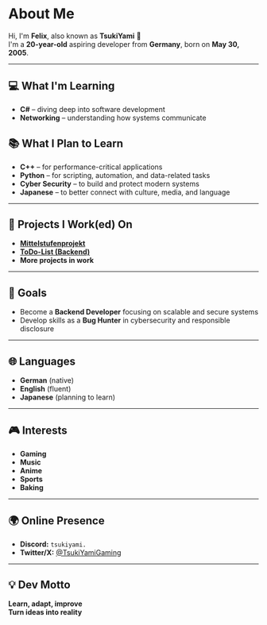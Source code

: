 # About Me

Hi, I'm **Felix**, also known as **TsukiYami** 👾  
I'm a **20-year-old** aspiring developer from **Germany**, born on **May 30, 2005**.

---

## 💻 What I'm Learning
- **C#** – diving deep into software development
- **Networking** – understanding how systems communicate

## 📚 What I Plan to Learn
- **C++** – for performance-critical applications
- **Python** – for scripting, automation, and data-related tasks
- **Cyber Security** – to build and protect modern systems
- **Japanese** – to better connect with culture, media, and language

---

## 🚧 Projects I Work(ed) On
- **[Mittelstufenprojekt](https://github.com/Reduzer/Mittelstufenprojekt)**
- **[ToDo-List (Backend)](https://github.com/Reduzer/ToDo-Liste)**
- **More projects in work**

---

## 🎯 Goals
- Become a **Backend Developer** focusing on scalable and secure systems  
- Develop skills as a **Bug Hunter** in cybersecurity and responsible disclosure

---

## 🌐 Languages
- **German** (native)  
- **English** (fluent)  
- **Japanese** (planning to learn)

---

## 🎮 Interests
- **Gaming**
- **Music**
- **Anime**
- **Sports**
- **Baking**

---

## 🌍 Online Presence
- **Discord:** `tsukiyami.`
- **Twitter/X:** [@TsukiYamiGaming](https://twitter.com/TsukiYamiGaming)

---

## 💡 Dev Motto
**Learn, adapt, improve**  
**Turn ideas into reality**





<!--
**TsukiYami/TsukiYami** is a ✨ _special_ ✨ repository because its `README.md` (this file) appears on your GitHub profile.

Here are some ideas to get you started:

- 🔭 I’m currently working on ...
- 🌱 I’m currently learning ...
- 👯 I’m looking to collaborate on ...
- 🤔 I’m looking for help with ...
- 💬 Ask me about ...
- 📫 How to reach me: ...
- 😄 Pronouns: ...
- ⚡ Fun fact: ...
-->
